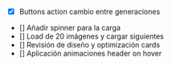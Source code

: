 - [X]    Buttons action cambio entre generaciones
- []    Añadir spinner para la carga
- []    Load de 20 imágenes y cargar siguientes
- []    Revisión de diseño y optimización cards
- []    Aplicación animaciones header on hover